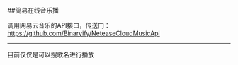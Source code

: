 ##简易在线音乐播

调用网易云音乐的API接口，传送门：https://github.com/Binaryify/NeteaseCloudMusicApi

---

目前仅仅是可以搜歌名进行播放
